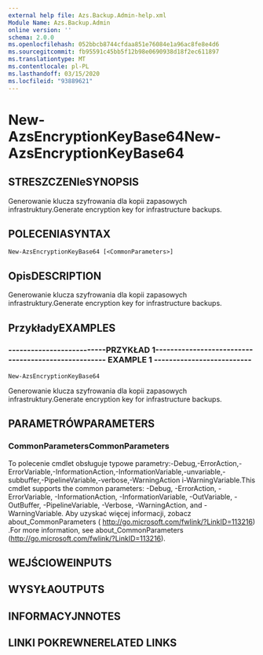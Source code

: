 ```yaml
---
external help file: Azs.Backup.Admin-help.xml
Module Name: Azs.Backup.Admin
online version: ''
schema: 2.0.0
ms.openlocfilehash: 052bbcb8744cfdaa851e76084e1a96ac8fe8e4d6
ms.sourcegitcommit: fb95591c45bb5f12b98e0690938d18f2ec611897
ms.translationtype: MT
ms.contentlocale: pl-PL
ms.lasthandoff: 03/15/2020
ms.locfileid: "93889621"
---
```

# <span data-ttu-id="77b03-101">New-AzsEncryptionKeyBase64</span><span class="sxs-lookup"><span data-stu-id="77b03-101">New-AzsEncryptionKeyBase64</span></span>

## <span data-ttu-id="77b03-102">STRESZCZENIe</span><span class="sxs-lookup"><span data-stu-id="77b03-102">SYNOPSIS</span></span>
<span data-ttu-id="77b03-103">Generowanie klucza szyfrowania dla kopii zapasowych infrastruktury.</span><span class="sxs-lookup"><span data-stu-id="77b03-103">Generate encryption key for infrastructure backups.</span></span>

## <span data-ttu-id="77b03-104">POLECENIA</span><span class="sxs-lookup"><span data-stu-id="77b03-104">SYNTAX</span></span>

```
New-AzsEncryptionKeyBase64 [<CommonParameters>]
```

## <span data-ttu-id="77b03-105">Opis</span><span class="sxs-lookup"><span data-stu-id="77b03-105">DESCRIPTION</span></span>
<span data-ttu-id="77b03-106">Generowanie klucza szyfrowania dla kopii zapasowych infrastruktury.</span><span class="sxs-lookup"><span data-stu-id="77b03-106">Generate encryption key for infrastructure backups.</span></span>

## <span data-ttu-id="77b03-107">Przykłady</span><span class="sxs-lookup"><span data-stu-id="77b03-107">EXAMPLES</span></span>

### <span data-ttu-id="77b03-108">--------------------------PRZYKŁAD 1--------------------------</span><span class="sxs-lookup"><span data-stu-id="77b03-108">-------------------------- EXAMPLE 1 --------------------------</span></span>
```
New-AzsEncryptionKeyBase64
```

<span data-ttu-id="77b03-109">Generowanie klucza szyfrowania dla kopii zapasowych infrastruktury.</span><span class="sxs-lookup"><span data-stu-id="77b03-109">Generate encryption key for infrastructure backups.</span></span>

## <span data-ttu-id="77b03-110">PARAMETRÓW</span><span class="sxs-lookup"><span data-stu-id="77b03-110">PARAMETERS</span></span>

### <span data-ttu-id="77b03-111">CommonParameters</span><span class="sxs-lookup"><span data-stu-id="77b03-111">CommonParameters</span></span>
<span data-ttu-id="77b03-112">To polecenie cmdlet obsługuje typowe parametry:-Debug,-ErrorAction,-ErrorVariable,-InformationAction,-InformationVariable,-unvariable,-subbuffer,-PipelineVariable,-verbose,-WarningAction i-WarningVariable.</span><span class="sxs-lookup"><span data-stu-id="77b03-112">This cmdlet supports the common parameters: -Debug, -ErrorAction, -ErrorVariable, -InformationAction, -InformationVariable, -OutVariable, -OutBuffer, -PipelineVariable, -Verbose, -WarningAction, and -WarningVariable.</span></span> <span data-ttu-id="77b03-113">Aby uzyskać więcej informacji, zobacz about_CommonParameters ( http://go.microsoft.com/fwlink/?LinkID=113216) .</span><span class="sxs-lookup"><span data-stu-id="77b03-113">For more information, see about_CommonParameters (http://go.microsoft.com/fwlink/?LinkID=113216).</span></span>

## <span data-ttu-id="77b03-114">WEJŚCIOWE</span><span class="sxs-lookup"><span data-stu-id="77b03-114">INPUTS</span></span>

## <span data-ttu-id="77b03-115">WYSYŁA</span><span class="sxs-lookup"><span data-stu-id="77b03-115">OUTPUTS</span></span>

## <span data-ttu-id="77b03-116">INFORMACYJN</span><span class="sxs-lookup"><span data-stu-id="77b03-116">NOTES</span></span>

## <span data-ttu-id="77b03-117">LINKI POKREWNE</span><span class="sxs-lookup"><span data-stu-id="77b03-117">RELATED LINKS</span></span>

